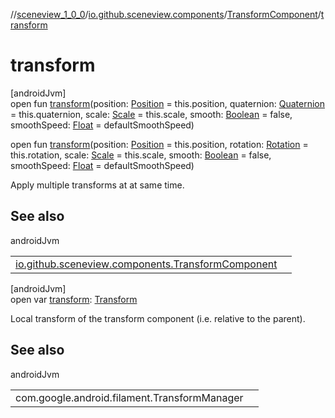 //[sceneview_1_0_0](../../../index.md)/[io.github.sceneview.components](../index.md)/[TransformComponent](index.md)/[transform](transform.md)

# transform

[androidJvm]\
open fun [transform](transform.md)(position: [Position](../../io.github.sceneview.math/index.md#945960193%2FClasslikes%2F-602047187) = this.position, quaternion: [Quaternion](../../../../sceneview/sceneview/dev.romainguy.kotlin.math/-quaternion/index.md) = this.quaternion, scale: [Scale](../../io.github.sceneview.math/index.md#2055938798%2FClasslikes%2F-602047187) = this.scale, smooth: [Boolean](https://kotlinlang.org/api/latest/jvm/stdlib/kotlin/-boolean/index.html) = false, smoothSpeed: [Float](https://kotlinlang.org/api/latest/jvm/stdlib/kotlin/-float/index.html) = defaultSmoothSpeed)

open fun [transform](transform.md)(position: [Position](../../io.github.sceneview.math/index.md#945960193%2FClasslikes%2F-602047187) = this.position, rotation: [Rotation](../../io.github.sceneview.math/index.md#1133844556%2FClasslikes%2F-602047187) = this.rotation, scale: [Scale](../../io.github.sceneview.math/index.md#2055938798%2FClasslikes%2F-602047187) = this.scale, smooth: [Boolean](https://kotlinlang.org/api/latest/jvm/stdlib/kotlin/-boolean/index.html) = false, smoothSpeed: [Float](https://kotlinlang.org/api/latest/jvm/stdlib/kotlin/-float/index.html) = defaultSmoothSpeed)

Apply multiple transforms at at same time.

## See also

androidJvm

| | |
|---|---|
| [io.github.sceneview.components.TransformComponent](transform.md) |  |

[androidJvm]\
open var [transform](transform.md): [Transform](../../io.github.sceneview.math/index.md#1875660684%2FClasslikes%2F-602047187)

Local transform of the transform component (i.e. relative to the parent).

## See also

androidJvm

| | |
|---|---|
| com.google.android.filament.TransformManager |  |
